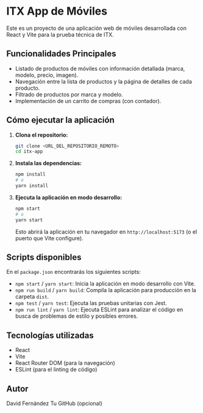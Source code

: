 # ITX App de Móviles

Este es un proyecto de una aplicación web de móviles desarrollada con React y Vite para la prueba técnica de ITX.

## Funcionalidades Principales

- Listado de productos de móviles con información detallada (marca, modelo, precio, imagen).
- Navegación entre la lista de productos y la página de detalles de cada producto.
- Filtrado de productos por marca y modelo.
- Implementación de un carrito de compras (con contador).

## Cómo ejecutar la aplicación

1.  **Clona el repositorio:**

    ```bash
    git clone <URL_DEL_REPOSITORIO_REMOTO>
    cd itx-app
    ```

2.  **Instala las dependencias:**

    ```bash
    npm install
    # o
    yarn install
    ```

3.  **Ejecuta la aplicación en modo desarrollo:**
    ```bash
    npm start
    # o
    yarn start
    ```
    Esto abrirá la aplicación en tu navegador en `http://localhost:5173` (o el puerto que Vite configure).

## Scripts disponibles

En el `package.json` encontrarás los siguientes scripts:

- `npm start` / `yarn start`: Inicia la aplicación en modo desarrollo con Vite.
- `npm run build` / `yarn build`: Compila la aplicación para producción en la carpeta `dist`.
- `npm test` / `yarn test`: Ejecuta las pruebas unitarias con Jest.
- `npm run lint` / `yarn lint`: Ejecuta ESLint para analizar el código en busca de problemas de estilo y posibles errores.

## Tecnologías utilizadas

- React
- Vite
- React Router DOM (para la navegación)
- ESLint (para el linting de código)

## Autor

David Fernández
Tu GitHub (opcional)
